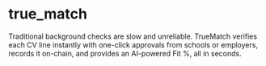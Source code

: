 # true_match
Traditional background checks are slow and unreliable. TrueMatch verifies each CV line instantly with one-click approvals from schools or employers, records it on-chain, and provides an AI-powered Fit %, all in seconds.
